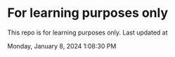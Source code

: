 # For learning purposes only
This repo is for learning purposes only.
Last updated at

Monday, January 8, 2024 1:08:30 PM

